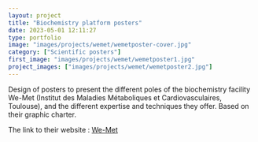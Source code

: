 ```yaml
---
layout: project
title: "Biochemistry platform posters"
date: 2023-05-01 12:11:27
type: portfolio
image: "images/projects/wemet/wemetposter-cover.jpg"
category: ["Scientific posters"]
first_image: "images/projects/wemet/wemetposter1.jpg"
project_images: ["images/projects/wemet/wemetposter2.jpg"]
---
```


Design of posters to present the different poles of the biochemistry facility We-Met (Institut des Maladies Métaboliques et Cardiovasculaires, Toulouse), and the different expertise and techniques they offer. Based on their graphic charter. 


The link to their website : <a href="https://www.i2mc.inserm.fr/biochimie-fonctionnelle/"> We-Met</a>